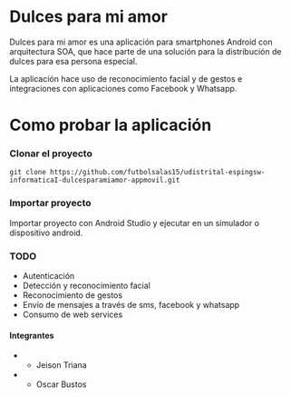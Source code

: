 # Dulces para mi amor
Dulces para mi amor  es una aplicación para smartphones Android con arquitectura SOA, que hace parte de una solución para la distribución de dulces para esa persona especial.

La aplicación hace uso de reconocimiento  facial y  de gestos e integraciones con aplicaciones como Facebook y Whatsapp.

# Como probar la aplicación
### Clonar el proyecto
```
git clone https://github.com/futbolsalas15/udistrital-espingsw-informaticaI-dulcesparamiamor-appmovil.git
``` 
### Importar proyecto
Importar proyecto  con Android Studio y ejecutar en un simulador o dispositivo android. 



### TODO
* Autenticación
* Detección y reconocimiento facial
* Reconocimiento de gestos
* Envío de mensajes a través de sms, facebook y whatsapp
* Consumo de web services


#### Integrantes
* - Jeison Triana
* - Oscar Bustos

 



